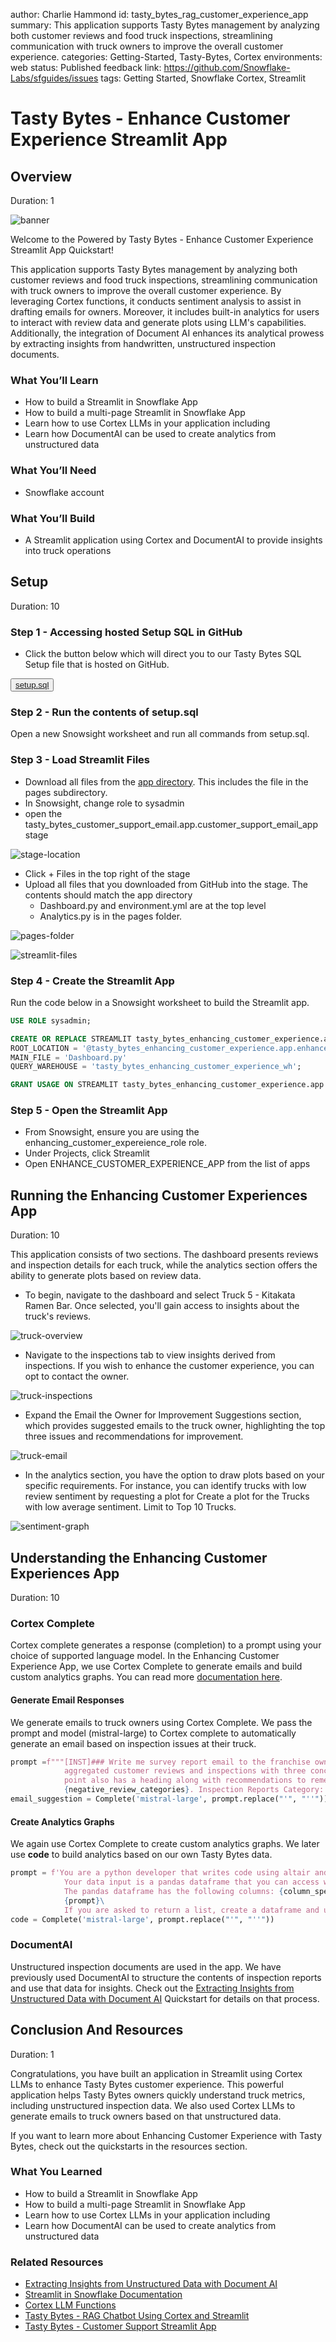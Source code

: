 author: Charlie Hammond
id: tasty_bytes_rag_customer_experience_app
summary: This application supports Tasty Bytes management by analyzing both customer reviews and food truck inspections, streamlining communication with truck owners to improve the overall customer experience.
categories: Getting-Started, Tasty-Bytes, Cortex
environments: web
status: Published 
feedback link: https://github.com/Snowflake-Labs/sfguides/issues
tags: Getting Started, Snowflake Cortex, Streamlit

# Tasty Bytes - Enhance Customer Experience Streamlit App
<!-- ------------------------ -->
## Overview 
Duration: 1

![banner](assets/ece_header.png)

Welcome to the Powered by Tasty Bytes - Enhance Customer Experience Streamlit App Quickstart!

This application supports Tasty Bytes management by analyzing both customer reviews and food truck inspections, streamlining communication with truck owners to improve the overall customer experience. By leveraging Cortex functions, it conducts sentiment analysis to assist in drafting emails for owners. Moreover, it includes built-in analytics for users to interact with review data and generate plots using LLM's capabilities. Additionally, the integration of Document AI enhances its analytical prowess by extracting insights from handwritten, unstructured inspection documents.

### What You’ll Learn 
- How to build a Streamlit in Snowflake App
- How to build a multi-page Streamlit in Snowflake App
- Learn how to use Cortex LLMs in your application including
- Learn how DocumentAI can be used to create analytics from unstructured data

### What You’ll Need 
- Snowflake account 

### What You’ll Build 
- A Streamlit application using Cortex and DocumentAI to provide insights into truck operations

<!-- ------------------------ -->
## Setup
Duration: 10

### Step 1 - Accessing hosted Setup SQL in GitHub
- Click the button below which will direct you to our Tasty Bytes SQL Setup file that is hosted on GitHub.

<button>[setup.sql](https://github.com/Snowflake-Labs/sfguide-tasty-bytes-enhancing-customer-experience/blob/main/customer-experience-app/setup/setup.sql)</button>

### Step 2 - Run the contents of setup.sql

Open a new Snowsight worksheet and run all commands from setup.sql.

### Step 3 - Load Streamlit Files

- Download all files from the [app directory](https://github.com/Snowflake-Labs/sfguide-tasty-bytes-enhancing-customer-experience/tree/main/customer-experience-app/app). This includes the file in the pages subdirectory.
- In Snowsight, change role to sysadmin
- open the tasty_bytes_customer_support_email.app.customer_support_email_app stage

![stage-location](assets/app-stage-location.png)

- Click + Files in the top right of the stage
- Upload all files that you downloaded from GitHub into the stage. The contents should match the app directory
  - Dashboard.py and environment.yml are at the top level
  - Analytics.py is in the pages folder. 

![pages-folder](assets/pages-folder.png)

![streamlit-files](assets/app-stage-contents.png)

### Step 4 - Create the Streamlit App

Run the code below in a Snowsight worksheet to build the Streamlit app.

```sql
USE ROLE sysadmin;

CREATE OR REPLACE STREAMLIT tasty_bytes_enhancing_customer_experience.app.enhancing_customer_experience_app
ROOT_LOCATION = '@tasty_bytes_enhancing_customer_experience.app.enhance_customer_experience_app'
MAIN_FILE = 'Dashboard.py'
QUERY_WAREHOUSE = 'tasty_bytes_enhancing_customer_experience_wh';

GRANT USAGE ON STREAMLIT tasty_bytes_enhancing_customer_experience.app.enhancing_customer_experience_app TO ROLE enhancing_customer_expereience_role;
```

### Step 5 - Open the Streamlit App

- From Snowsight, ensure you are using the enhancing_customer_expereience_role role.
- Under Projects, click Streamlit
- Open ENHANCE_CUSTOMER_EXPERIENCE_APP from the list of apps

<!-- ------------------------ -->
## Running the Enhancing Customer Experiences App
Duration: 10

This application consists of two sections. The dashboard presents reviews and inspection details for each truck, while the analytics section offers the ability to generate plots based on review data.

- To begin, navigate to the dashboard and select Truck 5 - Kitakata Ramen Bar. Once selected, you'll gain access to insights about the truck's reviews. 

![truck-overview](assets/truck-overview.png)

- Navigate to the inspections tab to view insights derived from inspections. If you wish to enhance the customer experience, you can opt to contact the owner.

![truck-inspections](assets/truck-inspections.png)

- Expand the Email the Owner for Improvement Suggestions section, which provides suggested emails to the truck owner, highlighting the top three issues and recommendations for improvement.

![truck-email](assets/truck-email.png)

- In the analytics section, you have the option to draw plots based on your specific requirements. For instance, you can identify trucks with low review sentiment by requesting a plot for Create a plot for the Trucks with low average sentiment. Limit to Top 10 Trucks.

![sentiment-graph](assets/sentiment-graph.png)

<!-- ------------------------ -->
## Understanding the Enhancing Customer Experiences App
Duration: 10

### Cortex Complete

Cortex complete generates a response (completion) to a prompt using your choice of supported language model. In the Enhancing Customer Experience App, we use Cortex Complete to generate emails and build custom analytics graphs. You can read more [documentation here](https://docs.snowflake.com/en/sql-reference/functions/complete-snowflake-cortex).

#### Generate Email Responses

We generate emails to truck owners using Cortex Complete. We pass the prompt and model (mistral-large) to Cortex complete to automatically generate an email based on inspection issues at their truck.  

```python
prompt =f"""[INST]### Write me survey report email to the franchise owner summarizing the issues mentioned in following 
            aggregated customer reviews and inspections with three concise bullet points under 50 words each such that each bullet 
            point also has a heading along with recommendations to remedy those issues. Negative Reviews Category:
            {negative_review_categories}. Inspection Reports Category: {negative_inspection_categories}[/INST]"""
email_suggestion = Complete('mistral-large', prompt.replace("'", "''"))
```

#### Create Analytics Graphs

We again use Cortex Complete to create custom analytics graphs. We later use **code** to build analytics based on our own Tasty Bytes data. 

```python
prompt = f'You are a python developer that writes code using altair and streamlit to visualize data. \
            Your data input is a pandas dataframe that you can access with df. \
            The pandas dataframe has the following columns: {column_specifications}.\
            {prompt}\
            If you are asked to return a list, create a dataframe and use st.dataframe() to display the dataframe.'
code = Complete('mistral-large', prompt.replace("'", "''"))
```

### DocumentAI

Unstructured inspection documents are used in the app. We have previously used DocumentAI to structure the contents of inspection reports and use that data for insights. Check out the [Extracting Insights from Unstructured Data with Document AI](https://quickstarts.snowflake.com/guide/tasty_bytes_extracting_insights_with_docai/index.html?index=..%2F..index#0) Quickstart for details on that process. 

<!-- ------------------------ -->
## Conclusion And Resources
Duration: 1

Congratulations, you have built an application in Streamlit using Cortex LLMs to enhance Tasty Bytes customer experience. This powerful application helps Tasty Bytes owners quickly understand truck metrics, including unstructured inspection data. We also used Cortex LLMs to generate emails to truck owners based on that unstructured data.

If you want to learn more about Enhancing Customer Experience with Tasty Bytes, check out the quickstarts in the resources section. 

### What You Learned
- How to build a Streamlit in Snowflake App
- How to build a multi-page Streamlit in Snowflake App
- Learn how to use Cortex LLMs in your application including
- Learn how DocumentAI can be used to create analytics from unstructured data

### Related Resources
- [Extracting Insights from Unstructured Data with Document AI](https://quickstarts.snowflake.com/guide/tasty_bytes_extracting_insights_with_docai/index.html?index=..%2F..index#0) 
- [Streamlit in Snowflake Documentation](https://docs.snowflake.com/en/developer-guide/streamlit/about-streamlit)
- [Cortex LLM Functions](https://docs.snowflake.com/en/user-guide/snowflake-cortex/llm-functions)
- [Tasty Bytes - RAG Chatbot Using Cortex and Streamlit](https://quickstarts.snowflake.com/guide/tasty_bytes_customer_experience_app/index.html?index=..%2F..index)
- [Tasty Bytes - Customer Support Streamlit App](https://quickstarts.snowflake.com/guide/tasty_bytes_customer_support_email_app/index.html?index=..%2F..index#0)
